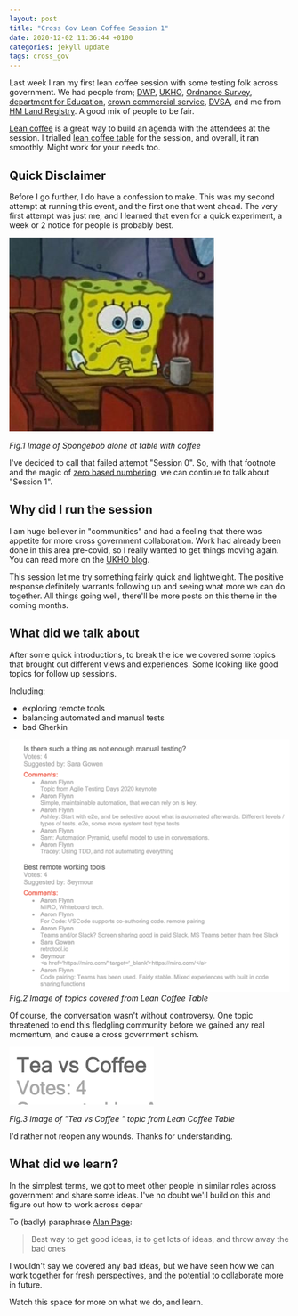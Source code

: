 ```yaml
---
layout: post
title: "Cross Gov Lean Coffee Session 1"
date: 2020-12-02 11:36:44 +0100
categories: jekyll update
tags: cross_gov
---
```


Last week I ran my first lean coffee session with some testing folk across government. We had people from; [DWP](https://www.gov.uk/government/organisations/department-for-work-pensions), [UKHO](https://www.gov.uk/government/organisations/uk-hydrographic-office), [Ordnance Survey](http://www.ordnancesurvey.co.uk/), [department for Education](https://www.gov.uk/government/organisations/department-for-education), [crown commercial service](https://www.gov.uk/government/organisations/crown-commercial-service), [DVSA](https://www.gov.uk/government/organisations/driver-and-vehicle-standards-agency), and me from [HM Land Registry](https://www.gov.uk/government/organisations/land-registry). A good mix of people to be fair.

[Lean coffee](https://leancoffee.org/) is a great way to build an agenda with the attendees at the session. I trialled [lean coffee table](https://www.leancoffeetable.com/) for the session, and overall, it ran smoothly. Might work for your needs too.

## Quick Disclaimer

Before I go further, I do have a confession to make. This was my second attempt at running this event, and the first one that went ahead. The very first attempt was just me, and I learned that even for a quick experiment, a week or 2 notice for people is probably best.

![Me on the failed sesion 0](/images/2020-12-02_lonely_tea.PNG)

*Fig.1 Image of Spongebob alone at table with coffee*


I've decided to call that failed attempt "Session 0". So, with that footnote and the magic of [zero based numbering](https://en.wikipedia.org/wiki/Zero-based_numbering), we can continue to talk about "Session 1".

## Why did I run the session

I am huge believer in "communities" and had a feeling that there was appetite for more cross government collaboration. Work had already been done in this area pre-covid, so I really wanted to get things moving again. You can read more on the [UKHO blog](https://ukhodigital.blog.gov.uk/2019/07/24/working-across-government-to-improve-testing/).

This session let me try something fairly quick and lightweight. The positive response definitely warrants following up and seeing what more we can do together. All things going well, there'll be more posts on this theme in the coming months.

## What did we talk about

After some quick introductions, to break the ice we covered some topics that brought out different views and experiences. Some looking like good topics for follow up sessions.

Including:
- exploring remote tools
- balancing automated and manual tests
- bad Gherkin


![Our topics](/images/2020-12-02_topics.PNG)
*Fig.2 Image of topics covered from Lean Coffee Table*

Of course, the conversation wasn't without controversy. One topic threatened to end this fledgling community before we gained any real momentum, and cause a cross government schism.   

![Controvers-tea](/images/2020-12-02_controversy.PNG)

*Fig.3 Image of "Tea vs Coffee " topic from Lean Coffee Table*

I'd rather not reopen any wounds. Thanks for understanding.

## What did we learn?

In the simplest terms, we got to meet other people in similar roles across government and share some ideas. I've no doubt we'll build on this and figure out how to work across depar

To (badly) paraphrase [Alan Page](https://angryweasel.com/blog/about-alan/):

> Best way to get good ideas, is to get lots of ideas, and throw away the bad ones

I wouldn't say we covered any bad ideas, but we have seen how we can work together for fresh perspectives, and the potential to collaborate more in future.

Watch this space for more on what we do, and learn.